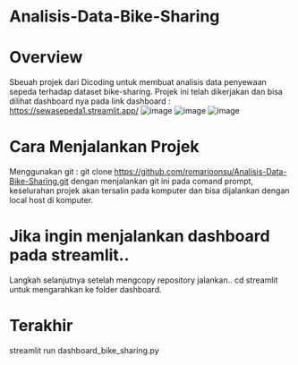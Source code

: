 # Analisis-Data-Bike-Sharing
# Overview
Sbeuah projek dari Dicoding untuk membuat analisis data penyewaan sepeda terhadap dataset bike-sharing. Projek ini telah dikerjakan dan bisa dilihat dashboard nya pada link dashboard : https://sewasepeda1.streamlit.app/
![image](https://github.com/romarioonsu/Analisis-Data-Bike-Sharing/assets/137195053/ddbc69f6-bb91-40a8-bde3-658c420cb59e)
![image](https://github.com/romarioonsu/Analisis-Data-Bike-Sharing/assets/137195053/b2eff857-a477-4dd2-9344-97ed34b88f0c)
![image](https://github.com/romarioonsu/Analisis-Data-Bike-Sharing/assets/137195053/d27f7bd0-1e26-42ec-a008-386e07a47c28)


# Cara Menjalankan Projek 
Menggunakan git : git clone https://github.com/romarioonsu/Analisis-Data-Bike-Sharing.git
dengan menjalankan git ini pada comand prompt, keselurahan projek akan tersalin pada komputer dan bisa dijalankan dengan local host di komputer.
# Jika ingin menjalankan dashboard pada streamlit..
Langkah selanjutnya setelah mengcopy repository jalankan..
cd streamlit 
untuk mengarahkan ke folder dashboard. 
# Terakhir 
streamlit run dashboard_bike_sharing.py
